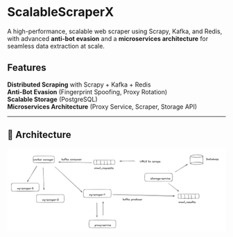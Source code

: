 # ScalableScraperX 
A high-performance, scalable web scraper using Scrapy, Kafka, and Redis, with advanced **anti-bot evasion** and a **microservices architecture** for seamless data extraction at scale.  

## Features  
**Distributed Scraping** with Scrapy + Kafka + Redis  
**Anti-Bot Evasion** (Fingerprint Spoofing, Proxy Rotation)  
**Scalable Storage** (PostgreSQL)  
**Microservices Architecture** (Proxy Service, Scraper, Storage API)  


---

## 📌 Architecture  


![Architecture Diagram](architecture.png)



